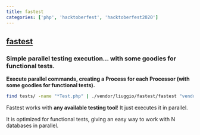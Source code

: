 ```yaml
---
title: fastest
categories: ['php', 'hacktoberfest', 'hacktoberfest2020']
---
```

## [fastest](https://github.com/liuggio/fastest)

### Simple parallel testing execution... with some goodies for functional tests.


**Execute parallel commands, creating a Process for each Processor (with some goodies for functional tests).**

``` bash
find tests/ -name "*Test.php" | ./vendor/liuggio/fastest/fastest "vendor/phpunit/phpunit/phpunit -c app {};"
```

Fastest works with **any available testing tool**! It just executes it in parallel.

It is optimized for functional tests, giving an easy way to work with N databases in parallel.
